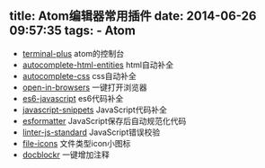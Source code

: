 title: Atom编辑器常用插件
date: 2014-06-26 09:57:35
tags:
	- Atom
---

- [terminal-plus](https://atom.io/packages/terminal-plus) atom的控制台
- [autocomplete-html-entities](https://atom.io/packages/autocomplete-html-entities) html自动补全
- [autocomplete-css](https://atom.io/packages/autocomplete-css) css自动补全
- [open-in-browsers](https://atom.io/packages/open-in-browsers) 一键打开浏览器
- [es6-javascript](https://atom.io/packages/es6-javascript) es6代码补全
- [javascript-snippets](https://atom.io/packages/javascript-snippets) JavaScript代码补全
- [esformatter](https://atom.io/packages/esformatter) JavaScript保存后自动规范化代码
- [linter-js-standard](https://atom.io/packages/linter-js-standard) JavaScript错误校验
- [file-icons](https://atom.io/packages/file-icons) 文件类型icon小图标
- [docblockr](https://atom.io/packages/docblockr) 一键增加注释
